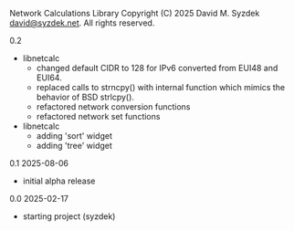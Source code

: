 
Network Calculations Library
Copyright (C) 2025 David M. Syzdek <david@syzdek.net>.
All rights reserved.

0.2
   * libnetcalc
     - changed default CIDR to 128 for IPv6 converted from EUI48 and EUI64.
     - replaced calls to strncpy() with internal function which
       mimics the behavior of BSD strlcpy().
     - refactored network conversion functions
     - refactored network set functions
   * libnetcalc
     - adding 'sort' widget
     - adding 'tree' widget

0.1 2025-08-06
   - initial alpha release

0.0 2025-02-17
   - starting project (syzdek)

